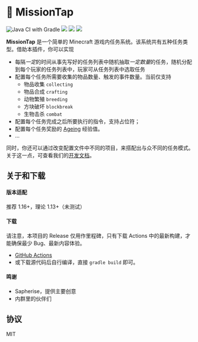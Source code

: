 # 📕 MissionTap

![Java CI with Gradle](https://github.com/sotapmc/MissionTap/workflows/Java%20CI%20with%20Gradle/badge.svg)
![](https://img.shields.io/badge/11-brown?logo=java)
![](https://img.shields.io/badge/poweredby-sotapmc-blue)
![](https://img.shields.io/badge/API-1.16.1--R0.1-orange)

**MissionTap** 是一个简单的 Minecraft 游戏内任务系统。该系统共有五种任务类型。借助本插件，你可以实现

- 每隔*一定*的时间从事先写好的任务列表中随机抽取*一定数量*的任务，随机分配到每个玩家的任务列表中，玩家可从任务列表中选取任务
- 配置每个任务所需要收集的物品数量、触发的事件数量。当前仅支持
  - 物品收集 `collecting`
  - 物品合成 `crafting`
  - 动物繁殖 `breeding`
  - 方块破坏 `blockbreak`
  - 生物击杀 `combat`
- 配置每个任务完成之后所要执行的指令，支持占位符；
- 配置每个任务奖励的 [Ageing](//github.com/sotapmc/Ageing) 经验值。
- ...

同时，你还可以通过改变配置文件中不同的项目，来搭配出与众不同的任务模式。关于这一点，可查看我们的[开发文档](//docs.sotap.dev/#/missiontap/index)。

## 关于和下载

#### 版本适配

推荐 1.16+，理论 1.13+（未测试）

#### 下载

请注意，本项目的 Release 仅用作里程碑，只有下载 Actions 中的最新构建，才能确保最少 Bug、最新内容体验。

- [GitHub Actions](https://github.com/sotapmc/MissionTap/actions?query=workflow%3A%22Java+CI+with+Gradle%22)
- 或下载源代码后自行编译，直接 `gradle build` 即可。

#### 鸣谢

- Sapherise，提供主要创意
- 内群里的伙伴们

## 协议

MIT
